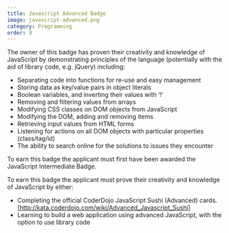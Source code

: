 ```yaml
---
title: Javascript Advanced Badge
image: javascript-advanced.png
category: Programming
order: 9
---
```


The owner of this badge has proven their creativity and knowledge of JavaScript by demonstrating principles of the language (potentially with the aid of library code, e.g. jQuery) including:

- Separating code into functions for re-use and easy management
- Storing data as key/value pairs in object literals
- Boolean variables, and inverting their values with ‘!’
- Removing and filtering values from arrays
- Modifying CSS classes on DOM objects from JavaScript
- Modifying the DOM, adding and removing items
- Retrieving input values from HTML forms
- Listening for actions on all DOM objects with particular properties (class/tag/id)
- The ability to search online for the solutions to issues they encounter

To earn this badge the applicant must first have been awarded the JavaScript Intermediate Badge. 

To earn this badge the applicant must prove their creativity and knowledge of JavaScript by either:

- Completing the official CoderDojo JavaScript Sushi (Advanced) cards. [http://kata.coderdojo.com/wiki/Advanced_Javascript_Sushi]
- Learning to build a web application using advanced JavaScript, with the option to use library code